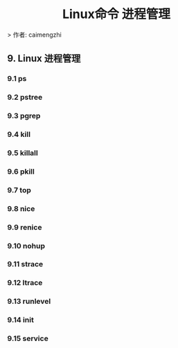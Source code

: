 <center><h1>Linux命令 进程管理</h1></center>
> 作者: caimengzhi

## 9. Linux 进程管理

### 9.1 ps

### 9.2 pstree

### 9.3 pgrep

### 9.4 kill

### 9.5 killall

### 9.6 pkill

### 9.7 top

### 9.8 nice

### 9.9 renice

### 9.10 nohup

### 9.11 strace

### 9.12 ltrace

### 9.13 runlevel

### 9.14 init

### 9.15 service
